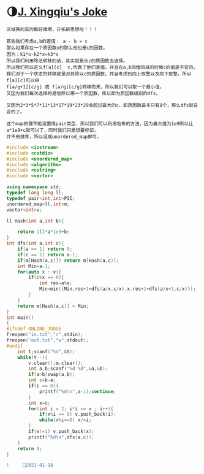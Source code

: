 🌗[J. Xingqiu's Joke](https://codeforces.com/gym/103470/problem/J)
====
    
    区域赛的真的都好难啊，开拓新思想啦！！！
    
    首先我们考虑a,b的差值： a - b = c
    那么如果存在一个质因数x的那么他也是c的因数。
    因为：k1*x-k2*x=k3*x
    所以我们利用除法转移的话，其实就是从c的质因数去选择。
    所以我们可以定义f[a][c]  c,代表了他们差值，并且在a,b同增同减的时候c的值是不变的。
    我们对于一个状态的转移就是对其除以c的质因数，并且考虑到向上取整以及向下取整，所以f[a][c]可以由
    f[a/g+1][c/g] 或 f[a/g][c/g]转移而来，所以我们可以取一个最小值。
    又因为我们每次选择的是他除以哪一个质因数，所以即为质因数级别的dfs。
    
    又因为2*3*5*7*11*13*17*19*23*29会超过最大的c，即质因数最多只有8个，那么dfs就妥妥的了。
    
    这个map的键不能设置成pair类型，所以我们可以利用哈希的方法，因为最大值为1e9所以让a*1e9+c就可以了，同时我们只是想要标记，
    并不用排序，所以设成unordered_map即可。
    
```C++
#include <iostream>
#include <cstdio>
#include <unordered_map>
#include <algorithm>
#include <cstring>
#include <vector>

using namespace std;
typedef long long ll;
typedef pair<int,int>PII;
unordered_map<ll,int>m;
vector<int>v;

ll Hash(int a,int b){

    return 1ll*a*1e9+b;
}
int dfs(int a,int c){
    if(a == 1) return 0;
    if(c == 1) return a-1;
    if(m[Hash(a,c)]) return m[Hash(a,c)];
    int Min=a-1;
    for(auto x : v){
        if(c%x == 0){
            int res=a%x;
            Min=min({Min,res+1+dfs(a/x,c/x),x-res+1+dfs(a/x+1,c/x)});
        }
    }
    return m[Hash(a,c)] = Min;
}
int main()
{
#ifndef ONLINE_JUDGE
freopen("in.txt","r",stdin);
freopen("out.txt","w",stdout);
#endif
    int t;scanf("%d",&t);
    while(t--){
        v.clear();m.clear();
        int a,b;scanf("%d %d",&a,&b);
        if(a>b)swap(a,b);
        int c=b-a;
        if(c == 0){
            printf("%d\n",a-1);continue;
        }
        int x=c;
        for(int i = 2; i*i <= x ; i++){
            if(x%i == 0) v.push_back(i);
            while(x%i==0) x/=i;
        }
        if(x!=1) v.push_back(x);
        printf("%d\n",dfs(a,c));
    }
    return 0;
}
```
```diff
!     🧩2021-01-18    
```
